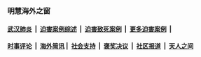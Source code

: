 
### 明慧海外之窗

####  [武汉肺炎](indexes/365.md?t=02010300) &nbsp;|&nbsp;  [迫害案例综述](indexes/328.md?t=02010300) &nbsp;|&nbsp; [迫害致死案例](indexes/277.md?t=02010300)  &nbsp;|&nbsp; [更多迫害案例](indexes/81.md?t=02010300)  &nbsp;|&nbsp; 
####  [时事评论](indexes/251.md?t=02010300) &nbsp;|&nbsp; [海外简讯](indexes/245.md?t=02010300)&nbsp;|&nbsp;  [社会支持](indexes/140.md?t=02010300) &nbsp;|&nbsp; [褒奖决议](indexes/282.md?t=02010300) &nbsp;|&nbsp; [社区报道](indexes/91.md?t=02010300)  &nbsp;|&nbsp; [天人之间](indexes/78.md?t=02010300) 

